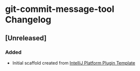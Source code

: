 <!-- Keep a Changelog guide -> https://keepachangelog.com -->

# git-commit-message-tool Changelog

## [Unreleased]
### Added
- Initial scaffold created from [IntelliJ Platform Plugin Template](https://github.com/JetBrains/intellij-platform-plugin-template)

